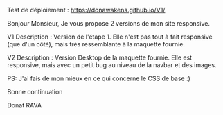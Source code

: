 Test de déploiement : https://donawakens.github.io/V1/

Bonjour Monsieur, Je vous propose 2 versions de mon site responsive.

  V1
    Description : Version de l'étape 1. Elle n'est pas tout à fait responsive (que d'un côté), mais très ressemblante à la maquette fournie.

  V2
    Description : Version Desktop de la maquette fournie. Elle est responsive, mais avec un petit bug au niveau de la navbar et des images.

PS: J'ai fais de mon mieux en ce qui concerne le CSS de base :)

Bonne continuation

Donat RAVA
